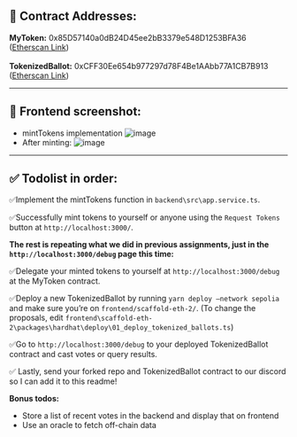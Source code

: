 ## 📍 Contract Addresses: 
**MyToken:** 0x85D57140a0dB24D45ee2bB3379e548D1253BFA36 ([Etherscan Link](https://sepolia.etherscan.io/address/0x85d57140a0db24d45ee2bb3379e548d1253bfa36))
<br><br>
**TokenizedBallot:** 0xCFF30Ee654b977297d78F4Be1AAbb77A1CB7B913 ([Etherscan Link](https://sepolia.etherscan.io//address/0xCFF30Ee654b977297d78F4Be1AAbb77A1CB7B913))

---
##  📸 Frontend screenshot: 
* mintTokens implementation
![image](https://github.com/user-attachments/assets/64f3a36b-6c3d-4db2-adf2-4d146a15901d)
* After minting:
![image](https://github.com/user-attachments/assets/5fc41523-991b-422a-a58c-2e2c2f8e79db)

---

## ✅ Todolist in order:

✅Implement the mintTokens function in `backend\src\app.service.ts`.

✅Successfully mint tokens to yourself or anyone using the `Request Tokens` button at `http://localhost:3000/`.

**The rest is repeating what we did in previous assignments, just in the `http://localhost:3000/debug` page this time:**

✅Delegate your minted tokens to yourself at `http://localhost:3000/debug` at the MyToken contract.

✅Deploy a new TokenizedBallot by running `yarn deploy –network sepolia` and make sure you’re on `frontend/scaffold-eth-2/`. (To change the proposals, edit `frontend\scaffold-eth-2\packages\hardhat\deploy\01_deploy_tokenized_ballots.ts`)

✅Go to `http://localhost:3000/debug` to your deployed TokenizedBallot contract and cast votes or query results.

✅ Lastly, send your forked repo and TokenizedBallot contract to our discord so I can add it to this readme!

**Bonus todos:**

- Store a list of recent votes in the backend and display that on frontend
- Use an oracle to fetch off-chain data
